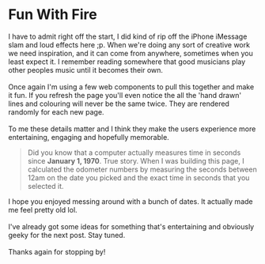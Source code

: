 ﻿

# Fun With Fire

I have to admit right off the start, I did kind of rip off the iPhone iMessage slam and loud effects here ;p.  When we're doing any sort of creative work we need inspiration, and it can come from anywhere, sometimes when you least expect it.  I remember reading somewhere that good musicians play other peoples music until it becomes their own.
<br /><br />
Once again I'm using a few web components to pull this together and make it fun.  If you refresh the page you'll even notice the all the 'hand drawn' lines and colouring will never be the same twice.  They are rendered randomly for each new page.
<br /><br />
To me these details matter and I think they make the users experience more entertaining, engaging and hopefully memorable.
<br />
<blockquote> Did you know that a computer actually measures time in seconds since <b>January 1, 1970</b>.   True story.  When I was building this page, I calculated the odometer numbers by measuring the seconds between 12am on the date you picked and the exact time in seconds that you selected it.
</blockquote>
I hope you enjoyed messing around with a bunch of dates.  It actually made me feel pretty old lol.
<br /><br />
I've already got some ideas for something that's entertaining and obviously geeky for the next post.  Stay tuned.
<br /><br />
Thanks again for stopping by!
